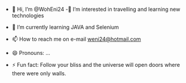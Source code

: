 - 👋 Hi, I’m @WohEni24
 -👀 I’m interested in travelling and learning new technologies
  
- 🌱 I’m currently learning JAVA and Selenium
- 📫 How to reach me on e-mail weni24@hotmail.com
- 😄 Pronouns: ...
- ⚡ Fun fact: Follow your bliss and the universe will open doors where there were only walls.

<!---
WohEni24/WohEni24 is a ✨ special ✨ repository because its `README.md` (this file) appears on your GitHub profile.
You can click the Preview link to take a look at your changes.
--->
